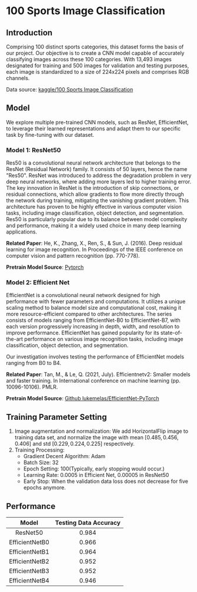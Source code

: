 # 100 Sports Image Classification

## Introduction

Comprising 100 distinct sports categories, this dataset forms the basis of our project. Our objective is to create a CNN model capable of accurately classifying images across these 100 categories. With 13,493 images designated for training and 500 images for validation and testing purposes, each image is standardized to a size of 224x224 pixels and comprises RGB channels.

Data source: [kaggle/100 Sports Image Classification](https://www.kaggle.com/datasets/gpiosenka/sports-classification)

## Model

We explore multiple pre-trained CNN models, such as ResNet, EfficientNet, to leverage their learned representations and adapt them to our specific task by fine-tuning with our dataset.

### Model 1: ResNet50

Res50 is a convolutional neural network architecture that belongs to the ResNet (Residual Network) family. It consists of 50 layers, hence the name "Res50". ResNet was introduced to address the degradation problem in very deep neural networks, where adding more layers led to higher training error. The key innovation in ResNet is the introduction of skip connections, or residual connections, which allow gradients to flow more directly through the network during training, mitigating the vanishing gradient problem. This architecture has proven to be highly effective in various computer vision tasks, including image classification, object detection, and segmentation. Res50 is particularly popular due to its balance between model complexity and performance, making it a widely used choice in many deep learning applications.

**Related Paper**: He, K., Zhang, X., Ren, S., & Sun, J. (2016). Deep residual learning for image recognition. In Proceedings of the IEEE conference on computer vision and pattern recognition (pp. 770-778).

**Pretrain Model Source**: [Pytorch](https://pytorch.org/vision/main/models/generated/torchvision.models.resnet50.html)

### Model 2: Efficient Net

EfficientNet is a convolutional neural network designed for high performance with fewer parameters and computations. It utilizes a unique scaling method to balance model size and computational cost, making it more resource-efficient compared to other architectures. The series consists of models ranging from EfficientNet-B0 to EfficientNet-B7, with each version progressively increasing in depth, width, and resolution to improve performance. EfficientNet has gained popularity for its state-of-the-art performance on various image recognition tasks, including image classification, object detection, and segmentation.

Our investigation involves testing the performance of EfficientNet models ranging from B0 to B4.

**Related Paper**: Tan, M., & Le, Q. (2021, July). Efficientnetv2: Smaller models and faster training. In International conference on machine learning (pp. 10096-10106). PMLR.

**Pretrain Model Source**: [Github lukemelas/EfficientNet-PyTorch](https://github.com/lukemelas/EfficientNet-PyTorch)

## Training Parameter Setting

1. Image augmentation and normalization: We add HorizontalFlip image to training data set, and normalize the image with mean $[0.485, 0.456, 0.406]$ and std $[0.229, 0.224, 0.225]$ respectively.
2. Training Processing:
    * Gradient Decent Algorithm: Adam
    * Batch Size: $32$
    * Epoch Setting: $100$(Typically, early stopping would occur.)
    * Learning Rate: $0.0005$ in Efficient Net, $0.00005$ in ResNet50
    * Early Stop: When the validation data loss does not decrease for five epochs anymore.

## Performance

|  Model   | Testing Data Accuracy  |
|  :----:  | :----:  |
| ResNet50 | 0.984 |
| EfficientNetB0  | 0.966 |
| EfficientNetB1  | 0.964 |
| EfficientNetB2  | 0.952 |
| EfficientNetB3  | 0.952 |
| EfficientNetB4  | 0.946 |

